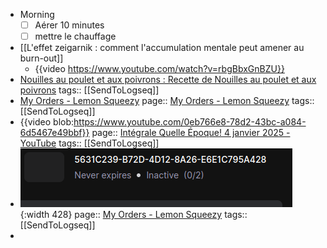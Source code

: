 - Morning
  * [ ] Aérer 10 minutes
  * [ ] mettre le chauffage
- [[L'effet zeigarnik : comment l'accumulation mentale peut amener au burn-out]]
	- {{video https://www.youtube.com/watch?v=rbgBbxGnBZU}}
- [Nouilles au poulet et aux poivrons : Recette de Nouilles au poulet et aux poivrons](https://www.marmiton.org/recettes/recette_nouilles-au-poulet-et-aux-poivrons_308387.aspx)
  tags:: [[SendToLogseq]]
- [My Orders - Lemon Squeezy](https://app.lemonsqueezy.com/my-orders/62450289-9563-43f8-adc2-a14b065ba401?expires=1736092177&signature=c79b884da0cae36c04fe82517b94ac5921a853e2955e30718fd4630cbf7a0725)
  page:: [My Orders - Lemon Squeezy](https://app.lemonsqueezy.com/my-orders/62450289-9563-43f8-adc2-a14b065ba401?expires=1736092177&signature=c79b884da0cae36c04fe82517b94ac5921a853e2955e30718fd4630cbf7a0725)
  tags:: [[SendToLogseq]]
- {{video blob:https://www.youtube.com/0eb766e8-78d2-43bc-a084-6d5467e49bbf}}
  page:: [Intégrale Quelle Époque! 4 janvier 2025 - YouTube](https://www.youtube.com/watch?v=EF4oiM5RBfo)
  tags:: [[SendToLogseq]]
- ![image](../assets/sendToLogseq/screenshot-1736071865239.png){:width 428}
  page:: [My Orders - Lemon Squeezy](https://app.lemonsqueezy.com/my-orders/62450289-9563-43f8-adc2-a14b065ba401?expires=1736092177&signature=c79b884da0cae36c04fe82517b94ac5921a853e2955e30718fd4630cbf7a0725)
  tags:: [[SendToLogseq]]
-